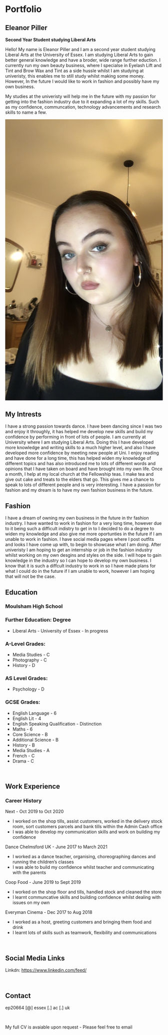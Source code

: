 # Portfolio
## Eleanor Piller
  
**Second Year Student studying Liberal Arts**

Hello! My name is Eleanor Piller and I am a second year student studying Liberal Arts at the University of Essex. I am studying Liberal Arts to gain better general knowledge and have a broder, wide range further eduction. I currently run my own beauty business, where I specialse in Eyelash Lift and Tint and Brow Wax and Tint as a side hussle whilst I am studying at univeristy, this enables me to still study whilst making some money. However, In the future I would like to work in fashion and possibly have my own business. 

My studies at the univeristy will help me in the future with my passion for getting into the fashion industry due to it expanding a lot of my skills. Such as my confidence, communcation, technology advancements and research skills to name a few. 
<br>

![Me](/assets/img/Portfolio.JPG)

## My Intrests
I have a strong passion towards dance. I have been dancing since I was two and enjoy it throughly, it has helped me develop new skills and build my confidence by performing in front of lots of people. I am currently at University where I am studying Liberal Arts. Doing this I have developed more knowledge and writing skills to a much higher level, and also I have developed more confidence by meeting new people at Uni. I enjoy reading and have done for a long time, this has helped widen my knowledge of different topics and has also introduced me to lots of different words and opinions that I have taken on board and have brought into my own life. Once a month, I help at my local church at the Fellowship teas. I make tea and give out cake and treats to the elders that go. This gives me a chance to speak to lots of different people and is very interesting. I have a passion for fashion and my dream is to have my own fashion business in the future.
<br>

## Fashion
I have a dream of owning my own business in the future in thr fashion industry. I have wanted to work in fashion for a very long time, however due to it being such a difficult indistry to get in to I decided to do a degree to widen my knowledge and also give me more oportunties in the future if I am unable to work in fashion. I have social media pages where I post outfits and looks I have come up with, to begin to showcase what I am doing. After univeristy I am hoping to get an internship or job in the fashion industry whilst working on my own desgins and styles on the side. I will hope to gain knowledge in the industry so I can hope to develop my own business. I know that it is such a diffcult industry to work in so I have made plans for what I could do in the future if I am unable to work, however I am hoping that will not be the case.
<br>

## Education

### Moulsham High School

### Further Education: Degree
- Liberal Arts - University of Essex - In progress

### A-Level Grades:
- Media Studies - C
- Photography - C
- History - D

### AS Level Grades:
- Psychology - D

### GCSE Grades:
- English Language - 6
- English Lit - 4
- English Speaking Qualification - Distinction
- Maths - 6
- Core Science - B
- Additional Science - B
- History - B
- Media Studies - A
- French - C
- Drama - C
<br>

## Work Experience
### Career History
Next - Oct 2019 to Oct 2020
- I worked on the shop tills, assist customers, worked in the delivery stock room, sort customers parcels and bank tills within the Admin Cash office
- I was able to develop my communication skills and work on building my confidence 


Dance Chelmsford UK - June 2017 to March 2021
- I worked as a dance teacher, organising, choreographing dances and running the children’s classes
- I was able to build my confidence whilst teacher and communicating with the parents


Coop Food - June 2019 to Sept 2019
- I worked on the shop floor and tills, handled stock and cleaned the store
- I learnt communcative skills and building confidence whilst dealing with issues on my own


Everyman Cinema - Dec 2017 to Aug 2018
- I worked as a host, greeting customers and bringing them food and drink
- I learnt lots of skills such as teamwork, flexibility and communications

<br>


## Social Media Links

Linkdn: https://www.linkedin.com/feed/

<br>

## Contact

ep20664 [@] essex [.] ac [.] uk


<br>



My full CV is avaiable upon request - Please feel free to email


